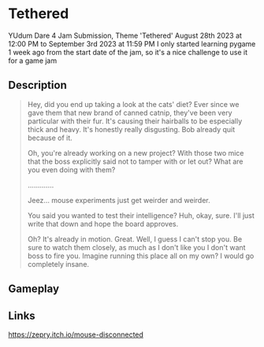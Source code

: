 # Tethered
YUdum Dare 4 Jam Submission, Theme 'Tethered'
August 28th 2023 at 12:00 PM to September 3rd 2023 at 11:59 PM
I only started learning pygame 1 week ago from the start date of the jam, so it's a nice challenge to use it for a game jam

## Description

>Hey, did you end up taking a look at the cats' diet? Ever since we gave them that new brand of canned catnip, they've been very particular with their fur. It's causing their hairballs to be especially thick and heavy. It's honestly really disgusting. Bob already quit because of it.
>
>Oh, you're already working on a new project? With those two mice that the boss explicitly said not to tamper with or let out? What are you even doing with them?
>
>.............
>
>Jeez... mouse experiments just get weirder and weirder.
>
>You said you wanted to test their intelligence? Huh, okay, sure. I'll just write that down and hope the board approves.
>
>Oh? It's already in motion. Great. Well, I guess I can't stop you. Be sure to watch them closely, as much as I don't like you I don't want boss to fire you. Imagine running this place all on my own? I would go completely insane.

## Gameplay



## Links
https://zepry.itch.io/mouse-disconnected

